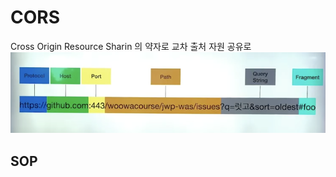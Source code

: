 
# CORS

Cross Origin Resource Sharin 의 약자로 교차 출처 자원 공유로
![](assets/spring-request-cors-error-85ee0051.png)




## SOP
